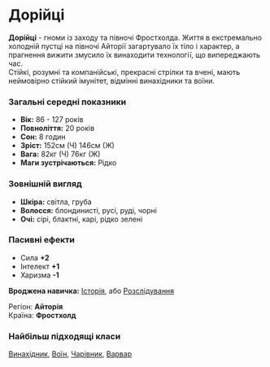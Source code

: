 # Дорійці

**Дорійці** - гноми із заходу та півночі Фростхолда. Життя в екстремально холодній пустці на півночі Айторії загартувало їх тіло і характер, а прагнення вижити змусило їх винаходити технології, що випереджають час.<br />
Стійкі, розумні та компанійські, прекрасні стрілки та вчені, мають неймовірно стійкий імунітет, відмінні винахідники та воїни.

### Загальні середні показники
  - **Вік:** 86 - 127 років
  - **Повноліття:** 20 років
  - **Сон:** 8 годин
  - **Зріст:** 152см (Ч) 146см (Ж)
  - **Вага:** 82кг (Ч) 76кг (Ж)
  - **Маги зустрічаються:** Рідко

### Зовнішній вигляд
  - **Шкіра:** світла, груба
  - **Волосся:** блондинисті, русі, руді, чорні
  - **Очі:** сірі, блактні, карі, рідко зелені

### Пасивні ефекти
  - Сила **+2**
  - Інтелект **+1**
  - Харизма **-1**

**Вроджена навичка:** [Історія](/docs/characters/index.md#history), або [Розслідування](/docs/characters/index.md#investigation)

Регіон: **Айторія**<br />
Країна: **Фростхолд**

### Найбільш підходящі класи

[Винахідник](/docs/classes/artificier), [Воїн](/docs/classes/warrior), [Чарівник](/docs/classes/wizard), [Варвар](/docs/classes/barbarian)
